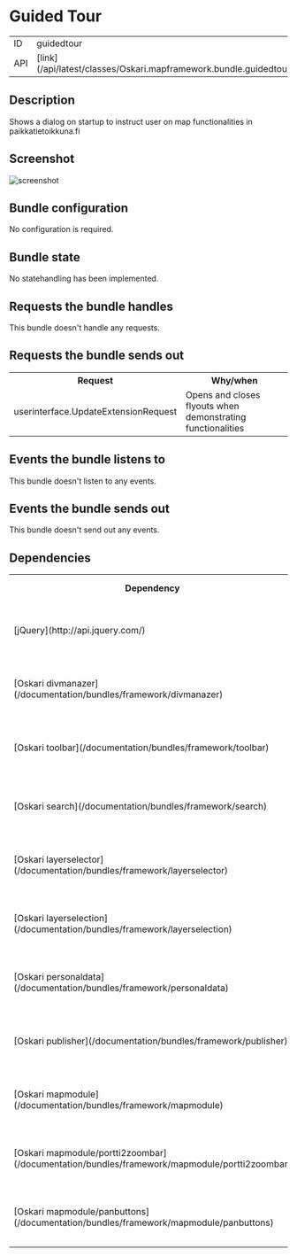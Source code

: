 # Guided Tour

<table class="table">
  <tr>
    <td>ID</td><td>guidedtour</td>
  </tr>
  <tr>
    <td>API</td><td>[link](/api/latest/classes/Oskari.mapframework.bundle.guidedtour.GuidedTourBundleInstance.html)</td>
  </tr>
</table>

## Description

Shows a dialog on startup to instruct user on map functionalities in paikkatietoikkuna.fi

## Screenshot

![screenshot](/images/bundles/guidedtour.png)

## Bundle configuration

No configuration is required.

## Bundle state

No statehandling has been implemented.

## Requests the bundle handles

This bundle doesn't handle any requests.

## Requests the bundle sends out

<table class="table">
  <tr>
    <th>Request</th><th>Why/when</th>
  </tr>
  <tr>
    <td>userinterface.UpdateExtensionRequest</td><td>Opens and closes flyouts when demonstrating functionalities</td>
  </tr>
</table>

## Events the bundle listens to

This bundle doesn't listen to any events.

## Events the bundle sends out

This bundle doesn't send out any events.

## Dependencies

<table class="table">
  <tr>
    <th>Dependency</th><th>Linked from</th><th>Purpose</th>
  </tr>
  <tr>
    <td> [jQuery](http://api.jquery.com/) </td>
    <td> Linked in portal theme </td>
    <td> Used to create the component UI from begin to end</td>
  </tr>
  <tr>
    <td> [Oskari divmanazer](/documentation/bundles/framework/divmanazer) </td>
    <td> Expects to be present in application setup </td>
    <td> Needed for flyout/tile functionality</td>
  </tr>
  <tr>
    <td> [Oskari toolbar](/documentation/bundles/framework/toolbar) </td>
    <td> Expects to be present in application setup </td>
    <td> Needed for demonstrating functionality</td>
  </tr>
  <tr>
    <td> [Oskari search](/documentation/bundles/framework/search) </td>
    <td> Expects to be present in application setup </td>
    <td> Needed for demonstrating functionality</td>
  </tr>
  <tr>
    <td> [Oskari layerselector](/documentation/bundles/framework/layerselector) </td>
    <td> Expects to be present in application setup </td>
    <td> Needed for demonstrating functionality</td>
  </tr>
  <tr>
    <td> [Oskari layerselection](/documentation/bundles/framework/layerselection) </td>
    <td> Expects to be present in application setup </td>
    <td> Needed for demonstrating functionality</td>
  </tr>
  <tr>
    <td> [Oskari personaldata](/documentation/bundles/framework/personaldata) </td>
    <td> Expects to be present in application setup </td>
    <td> Needed for demonstrating functionality</td>
  </tr>
  <tr>
    <td> [Oskari publisher](/documentation/bundles/framework/publisher) </td>
    <td> Expects to be present in application setup </td>
    <td> Needed for demonstrating functionality</td>
  </tr>
  <tr>
    <td> [Oskari mapmodule](/documentation/bundles/framework/mapmodule) </td>
    <td> Expects to be present in application setup </td>
    <td> Needed for demonstrating functionality</td>
  </tr>
  <tr>
    <td> [Oskari mapmodule/portti2zoombar](/documentation/bundles/framework/mapmodule/portti2zoombar) </td>
    <td> Expects to be present in application setup </td>
    <td> Needed for demonstrating functionality</td>
  </tr>
  <tr>
    <td> [Oskari mapmodule/panbuttons](/documentation/bundles/framework/mapmodule/panbuttons) </td>
    <td> Expects to be present in application setup </td>
    <td> Needed for demonstrating functionality</td>
  </tr>
</table>